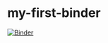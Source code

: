 # my-first-binder
[![Binder](https://mybinder.org/badge_logo.svg)](https://mybinder.org/v2/gh/pedrocklein/my-first-binder/HEAD)

